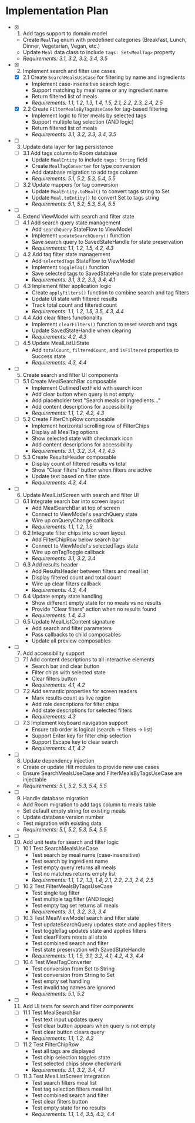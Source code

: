 # Implementation Plan

- [x] 1. Add tags support to domain model
  - Create `MealTag` enum with predefined categories (Breakfast, Lunch, Dinner, Vegetarian, Vegan, etc.)
  - Update `Meal` data class to include `tags: Set<MealTag>` property
  - _Requirements: 3.1, 3.2, 3.3, 3.4, 3.5_

- [x] 2. Implement search and filter use cases
  - [x] 2.1 Create `SearchMealsUseCase` for filtering by name and ingredients
    - Implement case-insensitive search logic
    - Support matching by meal name or any ingredient name
    - Return filtered list of meals
    - _Requirements: 1.1, 1.2, 1.3, 1.4, 1.5, 2.1, 2.2, 2.3, 2.4, 2.5_
  - [x] 2.2 Create `FilterMealsByTagsUseCase` for tag-based filtering
    - Implement logic to filter meals by selected tags
    - Support multiple tag selection (AND logic)
    - Return filtered list of meals
    - _Requirements: 3.1, 3.2, 3.3, 3.4, 3.5_

- [ ] 3. Update data layer for tag persistence
  - [ ] 3.1 Add tags column to Room database
    - Update `MealEntity` to include `tags: String` field
    - Create `MealTagConverter` for type conversion
    - Add database migration to add tags column
    - _Requirements: 5.1, 5.2, 5.3, 5.4, 5.5_
  - [ ] 3.2 Update mappers for tag conversion
    - Update `MealEntity.toMeal()` to convert tags string to Set<MealTag>
    - Update `Meal.toEntity()` to convert Set<MealTag> to tags string
    - _Requirements: 5.1, 5.2, 5.3, 5.4, 5.5_

- [ ] 4. Extend ViewModel with search and filter state
  - [ ] 4.1 Add search query state management
    - Add `searchQuery` StateFlow to ViewModel
    - Implement `updateSearchQuery()` function
    - Save search query to SavedStateHandle for state preservation
    - _Requirements: 1.1, 1.2, 1.5, 4.2, 4.3_
  - [ ] 4.2 Add tag filter state management
    - Add `selectedTags` StateFlow to ViewModel
    - Implement `toggleTag()` function
    - Save selected tags to SavedStateHandle for state preservation
    - _Requirements: 3.1, 3.2, 3.3, 3.4, 4.1_
  - [ ] 4.3 Implement filter application logic
    - Create `applyFilters()` function to combine search and tag filters
    - Update UI state with filtered results
    - Track total count and filtered count
    - _Requirements: 1.1, 1.2, 1.5, 3.5, 4.3, 4.4_
  - [ ] 4.4 Add clear filters functionality
    - Implement `clearFilters()` function to reset search and tags
    - Update SavedStateHandle when clearing
    - _Requirements: 4.2, 4.3_
  - [ ] 4.5 Update MealListUiState
    - Add `totalCount`, `filteredCount`, and `isFiltered` properties to Success state
    - _Requirements: 4.3, 4.4_

- [ ] 5. Create search and filter UI components
  - [ ] 5.1 Create MealSearchBar composable
    - Implement OutlinedTextField with search icon
    - Add clear button when query is not empty
    - Add placeholder text "Search meals or ingredients..."
    - Add content descriptions for accessibility
    - _Requirements: 1.1, 1.2, 4.2, 4.3_
  - [ ] 5.2 Create FilterChipRow composable
    - Implement horizontal scrolling row of FilterChips
    - Display all MealTag options
    - Show selected state with checkmark icon
    - Add content descriptions for accessibility
    - _Requirements: 3.1, 3.2, 3.4, 4.1, 4.5_
  - [ ] 5.3 Create ResultsHeader composable
    - Display count of filtered results vs total
    - Show "Clear filters" button when filters are active
    - Update text based on filter state
    - _Requirements: 4.3, 4.4_

- [ ] 6. Update MealListScreen with search and filter UI
  - [ ] 6.1 Integrate search bar into screen layout
    - Add MealSearchBar at top of screen
    - Connect to ViewModel's searchQuery state
    - Wire up onQueryChange callback
    - _Requirements: 1.1, 1.2, 1.5_
  - [ ] 6.2 Integrate filter chips into screen layout
    - Add FilterChipRow below search bar
    - Connect to ViewModel's selectedTags state
    - Wire up onTagToggle callback
    - _Requirements: 3.1, 3.2, 3.4_
  - [ ] 6.3 Add results header
    - Add ResultsHeader between filters and meal list
    - Display filtered count and total count
    - Wire up clear filters callback
    - _Requirements: 4.3, 4.4_
  - [ ] 6.4 Update empty state handling
    - Show different empty state for no meals vs no results
    - Provide "Clear filters" action when no results found
    - _Requirements: 1.4, 4.3_
  - [ ] 6.5 Update MealListContent signature
    - Add search and filter parameters
    - Pass callbacks to child composables
    - Update all preview composables

- [ ] 7. Add accessibility support
  - [ ] 7.1 Add content descriptions to all interactive elements
    - Search bar and clear button
    - Filter chips with selected state
    - Clear filters button
    - _Requirements: 4.1, 4.2_
  - [ ] 7.2 Add semantic properties for screen readers
    - Mark results count as live region
    - Add role descriptions for filter chips
    - Add state descriptions for selected filters
    - _Requirements: 4.3_
  - [ ] 7.3 Implement keyboard navigation support
    - Ensure tab order is logical (search → filters → list)
    - Support Enter key for filter chip selection
    - Support Escape key to clear search
    - _Requirements: 4.1, 4.2_

- [ ] 8. Update dependency injection
  - Create or update Hilt modules to provide new use cases
  - Ensure SearchMealsUseCase and FilterMealsByTagsUseCase are injectable
  - _Requirements: 5.1, 5.2, 5.3, 5.4, 5.5_

- [ ] 9. Handle database migration
  - Add Room migration to add tags column to meals table
  - Set default empty string for existing meals
  - Update database version number
  - Test migration with existing data
  - _Requirements: 5.1, 5.2, 5.3, 5.4, 5.5_

- [ ] 10. Add unit tests for search and filter logic
  - [ ] 10.1 Test SearchMealsUseCase
    - Test search by meal name (case-insensitive)
    - Test search by ingredient name
    - Test empty query returns all meals
    - Test no matches returns empty list
    - _Requirements: 1.1, 1.2, 1.3, 1.4, 2.1, 2.2, 2.3, 2.4, 2.5_
  - [ ] 10.2 Test FilterMealsByTagsUseCase
    - Test single tag filter
    - Test multiple tag filter (AND logic)
    - Test empty tag set returns all meals
    - _Requirements: 3.1, 3.2, 3.3, 3.4_
  - [ ] 10.3 Test MealViewModel search and filter state
    - Test updateSearchQuery updates state and applies filters
    - Test toggleTag updates state and applies filters
    - Test clearFilters resets all state
    - Test combined search and filter
    - Test state preservation with SavedStateHandle
    - _Requirements: 1.1, 1.5, 3.1, 3.2, 4.1, 4.2, 4.3, 4.4_
  - [ ] 10.4 Test MealTagConverter
    - Test conversion from Set<MealTag> to String
    - Test conversion from String to Set<MealTag>
    - Test empty set handling
    - Test invalid tag names are ignored
    - _Requirements: 5.1, 5.2_

- [ ] 11. Add UI tests for search and filter components
  - [ ] 11.1 Test MealSearchBar
    - Test text input updates query
    - Test clear button appears when query is not empty
    - Test clear button clears query
    - _Requirements: 1.1, 1.2, 4.2_
  - [ ] 11.2 Test FilterChipRow
    - Test all tags are displayed
    - Test chip selection toggles state
    - Test selected chips show checkmark
    - _Requirements: 3.1, 3.2, 3.4, 4.1_
  - [ ] 11.3 Test MealListScreen integration
    - Test search filters meal list
    - Test tag selection filters meal list
    - Test combined search and filter
    - Test clear filters button
    - Test empty state for no results
    - _Requirements: 1.1, 1.4, 3.5, 4.3, 4.4_
